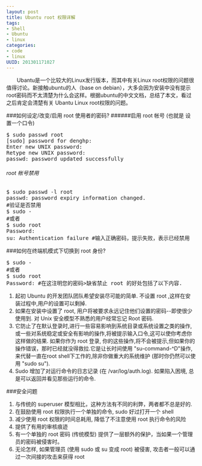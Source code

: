 ```yaml
--- 
layout: post
title: Ubuntu root 权限详解
tags: 
- Shell
- Ubuntu
- linux
categories:
- code
- linux
UUID: 201301171027
---
```


   　　Ubantu是一个比较大的Linux发行版本，而其中有关Linux root权限的问题很值得讨论。新接触ubuntu的人（base on debian），大多会因为安装中没有提示root密码而不太清楚为什么会这样。根据ubuntu的中文文档，总结了本文，看过之后肯定会清楚有关 Ubantu Linux root权限的问题。

###如何设定/改变/启用 root 使用者的密码?
######启用 root 帐号 (也就是 设置一个口令) 
<pre id="bash">
$ sudo passwd root
[sudo] password for denghp: 
Enter new UNIX password: 
Retype new UNIX password: 
passwd: password updated successfully
</pre>

###### root 帐号禁用
<pre id="bash">
$ sudo passwd -l root
passwd: password expiry information changed.
#验证是否禁用
$ sudo - 
#或者
$ sudo root
Password: 
su: Authentication failure #输入正确密码，提示失败，表示已经禁用
</pre>

###如何在终端机模式下切换到 root 身份?
<pre id="bash">
$ sudo -
#或者
$ sudo root
Password: #在这注明您的密码>缺省禁止 root 的好处包括了以下内容.
</pre>
<ol>
<li>起初 Ubuntu 的开发团队团队希望安装尽可能的简单. 不设置 root ,这样在安装过程中,用户的设置可以剩掉.</li>
<li>如果在安装中设置了 root, 用户将被要求永远记住他们设置的密码--即使很少使用到. 对 Unix 安全模型不熟悉的用户经常忘记 Root 密码.</li>
<li>它防止了在默认登录时,进行一些容易影响到系统目录或系统设置之类的操作,或一些对系统稳定或安全有影响的操作,将被提示输入口令,这可以使你考虑你这样做的结果. 如果你作为 root 登录, 你的这些操作,将不会被提示,但如果你的操作错误，那时已经就没得救拉.它是让长时间使用 "su-command-^D"操作,来代替一直在root shell下工作的,除非你做重大的系统维护 (那时你仍然可以使用 "sudo su").</li>
<li>Sudo 增加了对运行命令的日志记录 (在 /var/log/auth.log). 如果陷入困境, 总是可以返回并看见那些运行的命令.</li>
</ol>

###安全问题
<ol>
<li>
与传统的 superuser 模型相比，这种方法有不同的利弊，两者都不总是好的.
</li>
<li>
在鼓励使用 root 权限执行一个单独的命令, sudo 好过打开一个 shell
</li>
<li>
减少使用 root 权限的时间总耗用, 降低了不注意使用 root 执行命令的风险
</li>
<li>提供了有用的审核痕迹</li>
<li>有一个单独的 root 密码 (传统模型) 提供了一层额外的保护，当如果一个管理员的密码被侵害时。</li>
<li>无论怎样, 如果管理员 (使用 sudo 或 su 变成 root) 被侵害, 攻击者一般可以通过一次间接的攻击来获得 root</li>
</ol>

